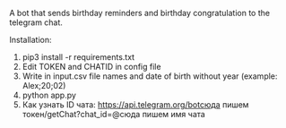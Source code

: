 A bot that sends birthday reminders and birthday congratulation to the telegram chat.

Installation:
1. pip3 install -r requirements.txt
2. Edit TOKEN and CHATID in config file
3. Write in input.csv file names and date of birth without year (example: Alex;20;02)
4. python app.py
5. Как узнать ID чата: https://api.telegram.org/botсюда пишем токен/getChat?chat_id=@сюда пишем имя чата
